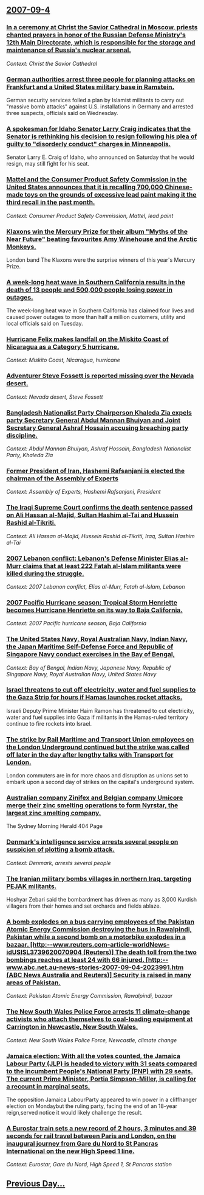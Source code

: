 ## [2007-09-4](/news/2007/09/4/index.md)

### [ In a ceremony at Christ the Savior Cathedral in Moscow, priests chanted prayers in honor of the Russian Defense Ministry's 12th Main Directorate, which is responsible for the storage and maintenance of Russia's nuclear arsenal. ](/news/2007/09/4/in-a-ceremony-at-christ-the-savior-cathedral-in-moscow-priests-chanted-prayers-in-honor-of-the-russian-defense-ministry-s-12th-main-direct.md)
_Context: Christ the Savior Cathedral_

### [ German authorities arrest three people for planning attacks on Frankfurt and a United States military base in Ramstein. ](/news/2007/09/4/german-authorities-arrest-three-people-for-planning-attacks-on-frankfurt-and-a-united-states-military-base-in-ramstein.md)
German security services foiled a plan by Islamist militants to carry out &quot;massive bomb attacks&quot; against U.S. installations in Germany and arrested three suspects, officials said on Wednesday.

### [ A spokesman for Idaho Senator Larry Craig indicates that the Senator is rethinking his decision to resign following his plea of guilty to "disorderly conduct" charges in Minneapolis. ](/news/2007/09/4/a-spokesman-for-idaho-senator-larry-craig-indicates-that-the-senator-is-rethinking-his-decision-to-resign-following-his-plea-of-guilty-to.md)
Senator Larry E. Craig of Idaho, who announced on Saturday that he would resign, may still fight for his seat.

### [ Mattel and the Consumer Product Safety Commission in the United States announces that it is recalling 700,000 Chinese-made toys on the grounds of excessive lead paint making it the third recall in the past month. ](/news/2007/09/4/mattel-and-the-consumer-product-safety-commission-in-the-united-states-announces-that-it-is-recalling-700-000-chinese-made-toys-on-the-grou.md)
_Context: Consumer Product Safety Commission, Mattel, lead paint_

### [ Klaxons win the Mercury Prize for their album "Myths of the Near Future" beating favourites Amy Winehouse and the Arctic Monkeys. ](/news/2007/09/4/klaxons-win-the-mercury-prize-for-their-album-myths-of-the-near-future-beating-favourites-amy-winehouse-and-the-arctic-monkeys.md)
London band The Klaxons were the surprise winners of this year&#039;s Mercury Prize.

### [ A week-long heat wave in Southern California results in the death of 13 people and 500,000 people losing power in outages. ](/news/2007/09/4/a-week-long-heat-wave-in-southern-california-results-in-the-death-of-13-people-and-500-000-people-losing-power-in-outages.md)
The week-long heat wave in Southern California has claimed four lives and caused power outages to more than half a million customers, utility and local officials said on Tuesday.

### [ Hurricane Felix makes landfall on the Miskito Coast of Nicaragua as a Category 5 hurricane. ](/news/2007/09/4/hurricane-felix-makes-landfall-on-the-miskito-coast-of-nicaragua-as-a-category-5-hurricane.md)
_Context: Miskito Coast, Nicaragua, hurricane_

### [ Adventurer Steve Fossett is reported missing over the Nevada desert. ](/news/2007/09/4/adventurer-steve-fossett-is-reported-missing-over-the-nevada-desert.md)
_Context: Nevada desert, Steve Fossett_

### [ Bangladesh Nationalist Party Chairperson Khaleda Zia expels party Secretary General Abdul Mannan Bhuiyan and Joint Secretary General Ashraf Hossain accusing breaching party discipline. ](/news/2007/09/4/bangladesh-nationalist-party-chairperson-khaleda-zia-expels-party-secretary-general-abdul-mannan-bhuiyan-and-joint-secretary-general-ashraf.md)
_Context: Abdul Mannan Bhuiyan, Ashraf Hossain, Bangladesh Nationalist Party, Khaleda Zia_

### [ Former President of Iran, Hashemi Rafsanjani is elected the chairman of the Assembly of Experts ](/news/2007/09/4/former-president-of-iran-hashemi-rafsanjani-is-elected-the-chairman-of-the-assembly-of-experts.md)
_Context: Assembly of Experts, Hashemi Rafsanjani, President_

### [ The Iraqi Supreme Court confirms the death sentence passed on Ali Hassan al-Majid, Sultan Hashim al-Tai and Hussein Rashid al-Tikriti. ](/news/2007/09/4/the-iraqi-supreme-court-confirms-the-death-sentence-passed-on-ali-hassan-al-majid-sultan-hashim-al-tai-and-hussein-rashid-al-tikriti.md)
_Context: Ali Hassan al-Majid, Hussein Rashid al-Tikriti, Iraq, Sultan Hashim al-Tai_

### [ 2007 Lebanon conflict: Lebanon's Defense Minister Elias al-Murr claims that at least 222 Fatah al-Islam militants were killed during the struggle. ](/news/2007/09/4/2007-lebanon-conflict-lebanon-s-defense-minister-elias-al-murr-claims-that-at-least-222-fatah-al-islam-militants-were-killed-during-the-st.md)
_Context: 2007 Lebanon conflict, Elias al-Murr, Fatah al-Islam, Lebanon_

### [ 2007 Pacific Hurricane season: Tropical Storm Henriette becomes Hurricane Henriette on its way to Baja California. ](/news/2007/09/4/2007-pacific-hurricane-season-tropical-storm-henriette-becomes-hurricane-henriette-on-its-way-to-baja-california.md)
_Context: 2007 Pacific hurricane season, Baja California_

### [ The United States Navy, Royal Australian Navy, Indian Navy, the Japan Maritime Self-Defense Force and Republic of Singapore Navy conduct exercises in the Bay of Bengal, ](/news/2007/09/4/the-united-states-navy-royal-australian-navy-indian-navy-the-japan-maritime-self-defense-force-and-republic-of-singapore-navy-conduct-ex.md)
_Context: Bay of Bengal, Indian Navy, Japanese Navy, Republic of Singapore Navy, Royal Australian Navy, United States Navy_

### [ Israel threatens to cut off electricity, water and fuel supplies to the Gaza Strip for hours if Hamas launches rocket attacks. ](/news/2007/09/4/israel-threatens-to-cut-off-electricity-water-and-fuel-supplies-to-the-gaza-strip-for-hours-if-hamas-launches-rocket-attacks.md)
Israeli Deputy Prime Minister Haim Ramon has threatened to cut electricity, water and fuel supplies into Gaza if militants in the Hamas-ruled territory continue to fire rockets into Israel.

### [ The strike by Rail Maritime and Transport Union employees on the London Underground continued but the strike was called off later in the day after lengthy talks with Transport for London. ](/news/2007/09/4/the-strike-by-rail-maritime-and-transport-union-employees-on-the-london-underground-continued-but-the-strike-was-called-off-later-in-the-da.md)
London commuters are in for more chaos and disruption as unions set to embark upon a second day of strikes on the capital&#039;s underground system.

### [ Australian company Zinifex and Belgian company Umicore merge their zinc smelting operations to form Nyrstar, the largest zinc smelting company. ](/news/2007/09/4/australian-company-zinifex-and-belgian-company-umicore-merge-their-zinc-smelting-operations-to-form-nyrstar-the-largest-zinc-smelting-comp.md)
The Sydney Morning Herald 404 Page

### [ Denmark's intelligence service arrests several people on suspicion of plotting a bomb attack. ](/news/2007/09/4/denmark-s-intelligence-service-arrests-several-people-on-suspicion-of-plotting-a-bomb-attack.md)
_Context: Denmark, arrests several people_

### [ The Iranian military bombs villages in northern Iraq, targeting PEJAK militants. ](/news/2007/09/4/the-iranian-military-bombs-villages-in-northern-iraq-targeting-pejak-militants.md)
Hoshyar Zebari said the bombardment has driven as many as 3,000 Kurdish villagers from their homes and set orchards and fields ablaze.

### [ A bomb explodes on a bus carrying employees of the Pakistan Atomic Energy Commission destroying the bus in Rawalpindi, Pakistan while a second bomb on a motorbike explodes in a bazaar. [http:--www.reuters.com-article-worldNews-idUSISL3739620070904 (Reuters)] The death toll from the two bombings reaches at least 24 with 66 injured. [http:--www.abc.net.au-news-stories-2007-09-04-2023991.htm (ABC News Australia and Reuters)] Security is raised in many areas of Pakistan. ](/news/2007/09/4/a-bomb-explodes-on-a-bus-carrying-employees-of-the-pakistan-atomic-energy-commission-destroying-the-bus-in-rawalpindi-pakistan-while-a-sec.md)
_Context: Pakistan Atomic Energy Commission, Rawalpindi, bazaar_

### [ The New South Wales Police Force arrests 11 climate-change activists who attach themselves to coal-loading equipment at Carrington in Newcastle, New South Wales. ](/news/2007/09/4/the-new-south-wales-police-force-arrests-11-climate-change-activists-who-attach-themselves-to-coal-loading-equipment-at-carrington-in-newca.md)
_Context: New South Wales Police Force, Newcastle, climate change_

### [ Jamaica election: With all the votes counted, the Jamaica Labour Party (JLP) is headed to victory with 31 seats compared to the incumbent People's National Party (PNP) with 29 seats. The current Prime Minister, Portia Simpson-Miller, is calling for a recount in marginal seats. ](/news/2007/09/4/jamaica-election-with-all-the-votes-counted-the-jamaica-labour-party-jlp-is-headed-to-victory-with-31-seats-compared-to-the-incumbent-p.md)
The opposition Jamaica LabourParty appeared to win power in a cliffhanger election on Mondaybut the ruling party, facing the end of an 18-year reign,served notice it would likely challenge the result.

### [ A Eurostar train sets a new record of 2 hours, 3 minutes and 39 seconds for rail travel between Paris and London, on the inaugural journey from Gare du Nord to St Pancras International on the new High Speed 1 line. ](/news/2007/09/4/a-eurostar-train-sets-a-new-record-of-2-hours-3-minutes-and-39-seconds-for-rail-travel-between-paris-and-london-on-the-inaugural-journey.md)
_Context: Eurostar, Gare du Nord, High Speed 1, St Pancras station_

## [Previous Day...](/news/2007/09/3/index.md)

